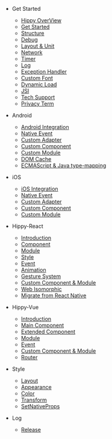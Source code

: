 * Get Started
  * [Hippy OverView](/README?id=hippy-%e6%a6%82%e8%bf%b0)
  * [Get Started](guide/integration.md)
  * [Structure](structure/introduction.md)
  * [Debug](guide/debug.md)
  * [Layout & Unit](guide/layout.md)
  * [Network](guide/network-request.md)
  * [Timer](guide/timer.md)
  * [Log](guide/console.md)
  * [Exception Handler](guide/exception.md)
  * [Custom Font](guide/custom-font.md)
  * [Dynamic Load](guide/dynamic-import.md)
  * [JSI](guide/jsi.md)
  * [Tech Support](guide/support.md)
  * [Privacy Term](guide/privacy.md)

* Android
  * [Android Integration](android/integration.md)
  * [Native Event](android/event.md)
  * [Custom Adapter](android/custom-adapter.md)
  * [Custom Component](android/custom-component.md)
  * [Custom Module](android/custom-module.md)
  * [DOM Cache](android/dom-cache.md)
  * [ECMAScript & Java type-mapping](android/type-mapping.md)

* iOS
  * [iOS Integration](ios/integration.md)
  * [Native Event](ios/event.md)
  * [Custom Adapter](ios/custom-adapter.md)
  * [Custom Component](ios/custom-component.md)
  * [Custom Module](ios/custom-module.md)

* Hippy-React
  * [Introduction](hippy-react/introduction.md)
  * [Component](hippy-react/components.md)
  * [Module](hippy-react/modules.md)
  * [Style](hippy-react/style.md)
  * [Event](hippy-react/native-event.md)
  * [Animation](hippy-react/animation.md)
  * [Gesture System](hippy-react/gesture.md)
  * [Custom Component & Module](hippy-react/customize.md)
  * [Web Isomorphic](hippy-react/web.md)
  * [Migrate from React Native](hippy-react/migrate-from-rn.md)

* Hippy-Vue
  * [Introduction](hippy-vue/introduction.md)
  * [Main Component](hippy-vue/components.md)
  * [Extended Component](hippy-vue/external-components.md)
  * [Module](hippy-vue/vue-native.md)
  * [Event](hippy-vue/native-event.md)
  * [Custom Component & Module](hippy-vue/customize.md)
  * [Router](hippy-vue/router.md)

* Style
  * [Layout](style/layout.md)
  * [Appearance](style/appearance.md)
  * [Color](style/color.md)
  * [Transform](style/transform.md)
  * [SetNativeProps](style/setNativeProps.md)
  
* Log
  * [Release](https://github.com/Tencent/Hippy/releases)

